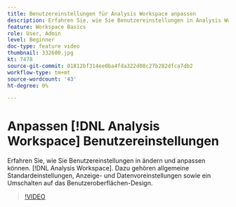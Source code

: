 ```yaml
---
title: Benutzereinstellungen für Analysis Workspace anpassen
description: Erfahren Sie, wie Sie Benutzereinstellungen in Analysis Workspace ändern und anpassen können.
feature: Workspace Basics
role: User, Admin
level: Beginner
doc-type: feature video
thumbnail: 332600.jpg
kt: 7478
source-git-commit: 01812bf314ee0ba4fda322d08c27b282dfca7db2
workflow-type: tm+mt
source-wordcount: '43'
ht-degree: 0%

---
```



# Anpassen [!DNL Analysis Workspace] Benutzereinstellungen

Erfahren Sie, wie Sie Benutzereinstellungen in ändern und anpassen können. [!DNL Analysis Workspace]. Dazu gehören allgemeine Standardeinstellungen, Anzeige- und Datenvoreinstellungen sowie ein Umschalten auf das Benutzeroberflächen-Design.

>[!VIDEO](https://video.tv.adobe.com/v/332600/?quality=12&learn=on)
